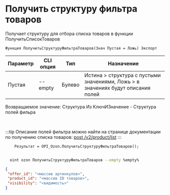﻿---
sidebar_position: 15
---

# Получить структуру фильтра товаров
 Получает структуру для отбора списка товаров в функции ПолучитьСписокТоваров



`Функция ПолучитьСтруктуруФильтраТоваров(Знач Пустая = Ложь) Экспорт`

  | Параметр | CLI опция | Тип | Назначение |
  |-|-|-|-|
  | Пустая | --empty | Булево | Истина > структура с пустыми значениями, Ложь > в значениях будут описания полей |

  
  Возвращаемое значение:   Структура Из КлючИЗначение - Структура полей фильра

<br/>

:::tip
Описание полей фильтра можно найти на странице документации по получению списка товаров: [post /v2/product/list](https://docs.ozon.ru/api/seller/#operation/ProductAPI_GetProductList)
:::
<br/>


```bsl title="Пример кода"
    Результат = OPI_Ozon.ПолучитьСтруктуруФильтраТоваров();
```



```sh title="Пример команды CLI"
    
  oint ozon ПолучитьСтруктуруФильтраТоваров --empty %empty%

```

```json title="Результат"
{
 "offer_id": "<массив артинкулов>",
 "product_id": "<массив ID товаров>",
 "visibility": "<видимость>"
}
```

